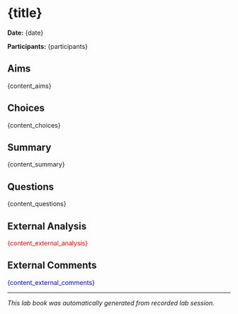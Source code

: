 # {title}

**Date:** {date}

**Participants:** {participants}

## Aims
{content_aims}

## Choices
{content_choices}

## Summary
{content_summary}

## Questions
{content_questions}

## External Analysis
<span style="color:red">
{content_external_analysis}
</span>

## External Comments
<span style="color:blue">
{content_external_comments}
</span>

---

*This lab book was automatically generated from recorded lab session.*